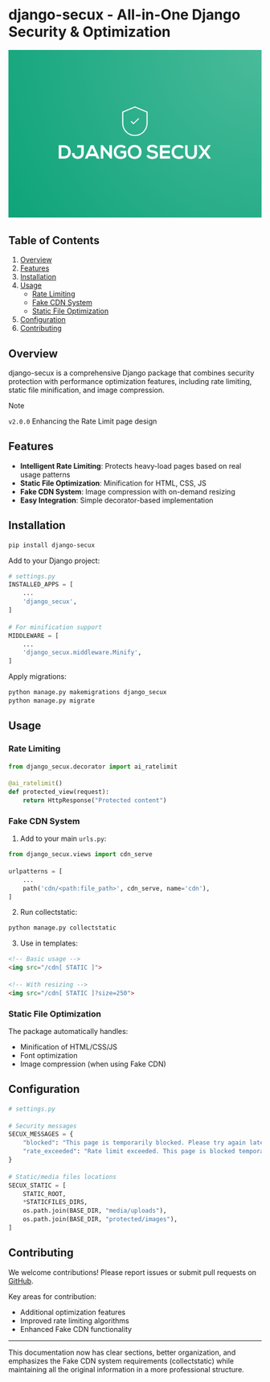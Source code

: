 # django-secux - All-in-One Django Security & Optimization

![django-secux](https://raw.githubusercontent.com/xo-aria/django-secux/refs/heads/main/django-secux.png)

## Table of Contents
1. [Overview](#overview)
2. [Features](#features)
3. [Installation](#installation)
4. [Usage](#usage)
   - [Rate Limiting](#rate-limiting)
   - [Fake CDN System](#fake-cdn-system)
   - [Static File Optimization](#static-file-optimization)
5. [Configuration](#configuration)
6. [Contributing](#contributing)

## Overview

django-secux is a comprehensive Django package that combines security protection with performance optimization features, including rate limiting, static file minification, and image compression.

> [!Note]
> `v2.0.0` Enhancing the Rate Limit page design

## Features

- **Intelligent Rate Limiting**: Protects heavy-load pages based on real usage patterns
- **Static File Optimization**: Minification for HTML, CSS, JS
- **Fake CDN System**: Image compression with on-demand resizing
- **Easy Integration**: Simple decorator-based implementation

## Installation

```bash
pip install django-secux
```

Add to your Django project:
```python
# settings.py
INSTALLED_APPS = [
    ...
    'django_secux',
]

# For minification support
MIDDLEWARE = [
    ...
    'django_secux.middleware.Minify',
]
```

Apply migrations:
```bash
python manage.py makemigrations django_secux
python manage.py migrate
```

## Usage

### Rate Limiting

```python
from django_secux.decorator import ai_ratelimit

@ai_ratelimit()
def protected_view(request):
    return HttpResponse("Protected content")
```

### Fake CDN System

1. Add to your main `urls.py`:
```python
from django_secux.views import cdn_serve

urlpatterns = [
    ...
    path('cdn/<path:file_path>', cdn_serve, name='cdn'),
]
```

2. Run collectstatic:
```bash
python manage.py collectstatic
```

3. Use in templates:
```html
<!-- Basic usage -->
<img src="/cdn[ STATIC ]">

<!-- With resizing -->
<img src="/cdn[ STATIC ]?size=250">
```

### Static File Optimization

The package automatically handles:
- Minification of HTML/CSS/JS
- Font optimization
- Image compression (when using Fake CDN)

## Configuration

```python
# settings.py

# Security messages
SECUX_MESSAGES = {
    "blocked": "This page is temporarily blocked. Please try again later.",
    "rate_exceeded": "Rate limit exceeded. This page is blocked temporarily.",
}

# Static/media files locations
SECUX_STATIC = [
    STATIC_ROOT,
    *STATICFILES_DIRS,
    os.path.join(BASE_DIR, "media/uploads"),
    os.path.join(BASE_DIR, "protected/images"),
]
```

## Contributing

We welcome contributions! Please report issues or submit pull requests on [GitHub](https://github.com/xo-aria/django-secux).

Key areas for contribution:
- Additional optimization features
- Improved rate limiting algorithms
- Enhanced Fake CDN functionality

---

This documentation now has clear sections, better organization, and emphasizes the Fake CDN system requirements (collectstatic) while maintaining all the original information in a more professional structure.
